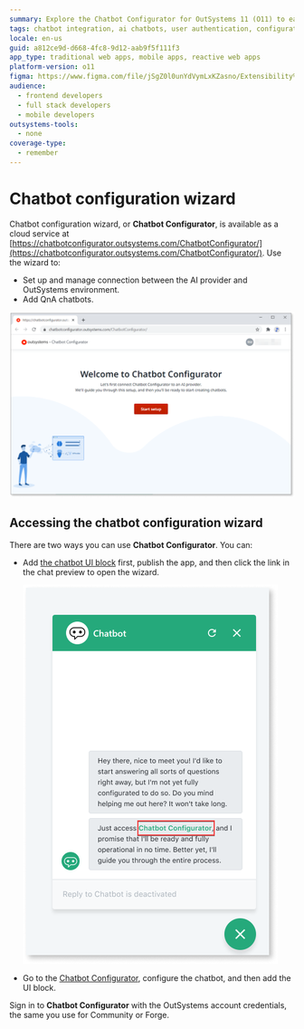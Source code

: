 ```yaml
---
summary: Explore the Chatbot Configurator for OutSystems 11 (O11) to easily set up and manage AI chatbots within your OutSystems environment.
tags: chatbot integration, ai chatbots, user authentication, configuration management, cloud services
locale: en-us
guid: a812ce9d-d668-4fc8-9d12-aab9f5f111f3
app_type: traditional web apps, mobile apps, reactive web apps
platform-version: o11
figma: https://www.figma.com/file/jSgZ0l0unYdVymLxKZasno/Extensibility%20and%20Integration?node-id=409:3
audience:
  - frontend developers
  - full stack developers
  - mobile developers
outsystems-tools:
  - none
coverage-type:
  - remember
---
```


# Chatbot configuration wizard

Chatbot configuration wizard, or **Chatbot Configurator**, is available as a cloud service at [https://chatbotconfigurator.outsystems.com/ChatbotConfigurator/](https://chatbotconfigurator.outsystems.com/ChatbotConfigurator/). Use the wizard to:

* Set up and manage connection between the AI provider and OutSystems environment.
* Add QnA chatbots.

![Screenshot of the Chatbot Configurator landing page](images/wizard-landing-page.png "Chatbot Configurator Landing Page")

## Accessing the chatbot configuration wizard

There are two ways you can use **Chatbot Configurator**. You can:

* Add [the chatbot UI block](guide-outsystems-add-chatbot.md) first, publish the app, and then click the link in the chat preview to open the wizard.
  
    ![Image showing the wizard link in the chatbot preview window](images/chatbot-wizard-link.png "Chatbot Wizard Link")

* Go to the [Chatbot Configurator](https://chatbotconfigurator.outsystems.com/ChatbotConfigurator/), configure the chatbot, and then add the UI block.

<div class="info" markdown="1">

Sign in to **Chatbot Configurator** with the OutSystems account credentials, the same you use for Community or Forge.

</div>
